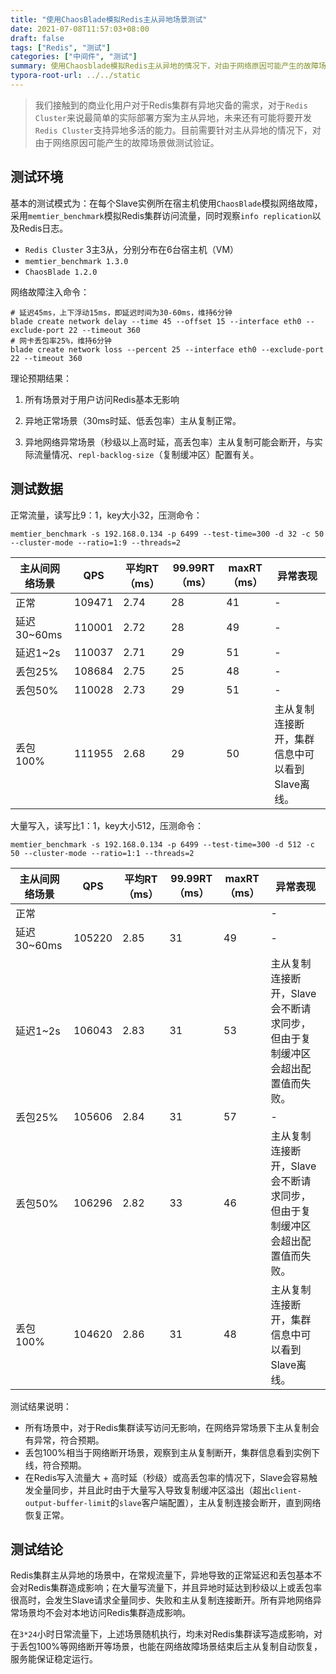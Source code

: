 ```yaml
---
title: "使用ChaosBlade模拟Redis主从异地场景测试"
date: 2021-07-08T11:57:03+08:00
draft: false
tags: ["Redis", "测试"]
categories: ["中间件", "测试"]
summary: 使用Chaosblade模拟Redis主从异地的情况下，对由于网络原因可能产生的故障场景输出的测试报告。
typora-root-url: ../../static
---
```


> 我们接触到的商业化用户对于Redis集群有异地灾备的需求，对于`Redis Cluster`来说最简单的实际部署方案为主从异地，未来还有可能将要开发`Redis Cluster`支持异地多活的能力。目前需要针对主从异地的情况下，对由于网络原因可能产生的故障场景做测试验证。

## 测试环境

基本的测试模式为：在每个Slave实例所在宿主机使用`ChaosBlade`模拟网络故障，采用`memtier_benchmark`模拟Redis集群访问流量，同时观察`info replication`以及Redis日志。

- `Redis Cluster` 3主3从，分别分布在6台宿主机（VM）
- `memtier_benchmark 1.3.0`
- `ChaosBlade 1.2.0`

网络故障注入命令：

```shell
# 延迟45ms，上下浮动15ms，即延迟时间为30-60ms，维持6分钟
blade create network delay --time 45 --offset 15 --interface eth0 --exclude-port 22 --timeout 360
# 网卡丢包率25%，维持6分钟
blade create network loss --percent 25 --interface eth0 --exclude-port 22 --timeout 360
```

理论预期结果：

1. 所有场景对于用户访问Redis基本无影响

2. 异地正常场景（30ms时延、低丢包率）主从复制正常。

3. 异地网络异常场景（秒级以上高时延，高丢包率）主从复制可能会断开，与实际流量情况、`repl-backlog-size`（复制缓冲区）配置有关。

## 测试数据

正常流量，读写比9：1，key大小32，压测命令：

```shell
memtier_benchmark -s 192.168.0.134 -p 6499 --test-time=300 -d 32 -c 50 --cluster-mode --ratio=1:9 --threads=2
```

| 主从间网络场景 | QPS    | 平均RT（ms） | 99.99RT（ms） | maxRT（ms） | 异常表现                                        |
| -------------- | ------ | ------------ | ------------- | ----------- | ----------------------------------------------- |
| 正常           | 109471 | 2.74         | 28            | 41          | -                                               |
| 延迟30~60ms    | 110001 | 2.72         | 28            | 49          | -                                               |
| 延迟1~2s       | 110037 | 2.71         | 29            | 51          | -                                               |
| 丢包25%        | 108684 | 2.75         | 25            | 48          | -                                               |
| 丢包50%        | 110028 | 2.73         | 29            | 51          | -                                               |
| 丢包100%       | 111955 | 2.68         | 29            | 50          | 主从复制连接断开，集群信息中可以看到Slave离线。 |

大量写入，读写比1：1，key大小512，压测命令：

```shell
memtier_benchmark -s 192.168.0.134 -p 6499 --test-time=300 -d 512 -c 50 --cluster-mode --ratio=1:1 --threads=2
```

| 主从间网络场景 | QPS    | 平均RT（ms） | 99.99RT（ms） | maxRT（ms） | 异常表现                                                     |
| -------------- | ------ | ------------ | ------------- | ----------- | ------------------------------------------------------------ |
| 正常           |        |              |               |             | -                                                            |
| 延迟30~60ms    | 105220 | 2.85         | 31            | 49          | -                                                            |
| 延迟1~2s       | 106043 | 2.83         | 31            | 53          | 主从复制连接断开，Slave会不断请求同步，但由于复制缓冲区会超出配置值而失败。 |
| 丢包25%        | 105606 | 2.84         | 31            | 57          | -                                                            |
| 丢包50%        | 106296 | 2.82         | 33            | 46          | 主从复制连接断开，Slave会不断请求同步，但由于复制缓冲区会超出配置值而失败。 |
| 丢包100%       | 104620 | 2.86         | 31            | 48          | 主从复制连接断开，集群信息中可以看到Slave离线。              |

测试结果说明：

- 所有场景中，对于Redis集群读写访问无影响，在网络异常场景下主从复制会有异常，符合预期。
- 丢包100%相当于网络断开场景，观察到主从复制断开，集群信息看到实例下线，符合预期。
- 在Redis写入流量大 + 高时延（秒级）或高丢包率的情况下，Slave会容易触发全量同步，并且此时由于大量写入导致复制缓冲区溢出（超出`client-output-buffer-limit`的`slave`客户端配置），主从复制连接会断开，直到网络恢复正常。

## 测试结论

Redis集群主从异地的场景中，在常规流量下，异地导致的正常延迟和丢包基本不会对Redis集群造成影响；在大量写流量下，并且异地时延达到秒级以上或丢包率很高时，会发生Slave请求全量同步、失败和主从复制连接断开。所有异地网络异常场景均不会对本地访问Redis集群造成影响。

在`3*24`小时日常流量下，上述场景随机执行，均未对Redis集群读写造成影响，对于丢包100%等网络断开等场景，也能在网络故障场景结束后主从复制自动恢复，服务能保证稳定运行。
